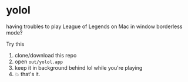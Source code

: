# yolol

having troubles to play League of Legends on Mac in window borderless mode?

Try this

1. clone/download this repo
2. open `out/yolol.app`
3. keep it in background behind lol while you're playing
4. 💥 that's it.
